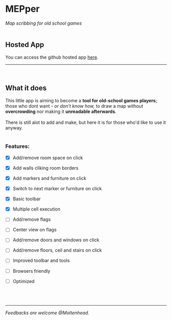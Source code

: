 # MEPper
*Map scribbing for old school games*
<br/><br/>

## Hosted App
You can access the github hosted app <a href="https://moltenhead.github.io/MEPper/" target="_blank">here</a>.
<hr/>
<br/>

## What it does
This little app is aiming to become a **tool for old-school games players**; those who dont want *- or don't know how,* to draw a map without **overcrowding** nor making it **unreadable afterwards**.
<br/><br/>
There is still alot to add and make, but here it is for those who'd like to use it anyway.
<br/><br/>

### Features:
- [x] Add/remove room space on click
- [x] Add walls cliking room borders
- [x] Add markers and furniture on click
- [x] Switch to next marker or furniture on click
- [x] Basic toolbar
- [x] Multiple cell execution

- [ ] Add/remove flags
- [ ] Center view on flags
- [ ] Add/remove doors and windows on click
- [ ] Add/remove floors, ceil and stairs on click
- [ ] Improved toolbar and tools
- [ ] Browsers friendly
- [ ] Optimized
<br/><br/><br/><br/>
<hr/>

*Feedbacks are welcome @Moltenhead.*
